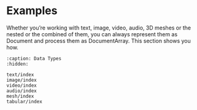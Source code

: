 # Examples

Whether you’re working with text, image, video, audio, 3D meshes or the nested or the combined of them, you can always represent them as Document and process them as DocumentArray. This section shows you how.

```{toctree}
:caption: Data Types
:hidden:

text/index
image/index
video/index
audio/index
mesh/index
tabular/index
```